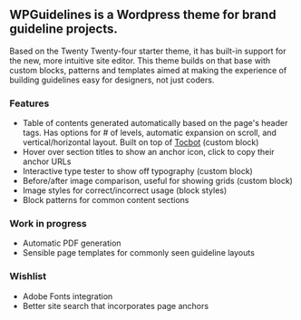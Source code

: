 ## WPGuidelines is a Wordpress theme for brand guideline projects.
Based on the Twenty Twenty-four starter theme, it has built-in support for the new, more intuitive site editor.
This theme builds on that base with custom blocks, patterns and templates aimed at making the experience of building guidelines easy for designers, not just coders.

### Features
- Table of contents generated automatically based on the page's header tags. Has options for # of levels, automatic expansion on scroll, and vertical/horizontal layout. Built on top of [Tocbot](https://tscanlin.github.io/tocbot/) (custom block) 
- Hover over section titles to show an anchor icon, click to copy their anchor URLs
- Interactive type tester to show off typography (custom block)
- Before/after image comparison, useful for showing grids (custom block)
- Image styles for correct/incorrect usage (block styles)
- Block patterns for common content sections

### Work in progress
- Automatic PDF generation
- Sensible page templates for commonly seen guideline layouts

### Wishlist
- Adobe Fonts integration
- Better site search that incorporates page anchors
